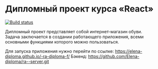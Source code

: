 # Дипломный проект курса «React»
[![Build status](https://ci.appveyor.com/api/projects/status/7pqwssv9uiexihhk?svg=true)](https://ci.appveyor.com/project/Elena-diploma/ra-diploma-f)

Дипломный проект представляет собой интернет-магазин обуви. Задача заключается в создании работающего приложения, всеми основными функциями которого можно пользоваться.

Для запуска приложения нужно перейти по ссылке: https://elena-diploma.github.io/-ra-diploma-f/
Бэкенд: https://github.com/Elena-diploma/ra--server.git
